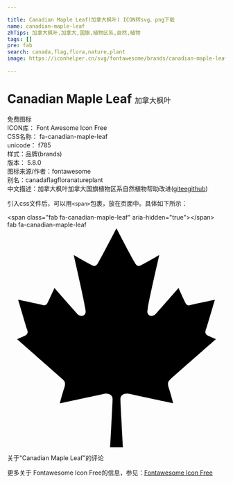```yaml
---

title: Canadian Maple Leaf(加拿大枫叶) ICON转svg、png下载
name: canadian-maple-leaf
zhTips: 加拿大枫叶,加拿大,国旗,植物区系,自然,植物
tags: []
pre: fab
search: canada,flag,flora,nature,plant
image: https://iconhelper.cn/svg/fontawesome/brands/canadian-maple-leaf.svg

---
```


# Canadian Maple Leaf  <small style="font-size: 60%;font-weight: 100">加拿大枫叶</small>


<div class="detail-page">
<p>
<span><span class="badge-success badge">免费图标</span> </span>
<br/>
<span>
ICON库：
<span class="badge-secondary badge">Font Awesome Icon Free</span> 
</span>
<br/>
<span>
CSS名称：
<span class="badge-secondary badge">fa-canadian-maple-leaf</span> 
</span>
<br/>
<span>
unicode：
<span class="badge-secondary badge">f785</span> 
<copy-btn content='f785' btn-title=""></copy-btn>
<copy-btn :content='String.fromCodePoint(parseInt("f785", 16))' btn-title="复制U"></copy-btn>
</span><br/><span>样式：<span class="badge-light badge">品牌(brands)</span></span>
<br/>
<span>
版本：
<span class="badge-secondary badge">5.8.0</span> 
</span>
<br/>
<span>图标来源/作者：<span class="badge-light badge">fontawesome</span></span> 
<br/>
<span>别名：<span class="badge-light badge">canada</span><span class="badge-light badge">flag</span><span class="badge-light badge">flora</span><span class="badge-light badge">nature</span><span class="badge-light badge">plant</span></span><br/><span class="zh-detail">中文描述：<span class="badge-primary badge">加拿大枫叶</span><span class="badge-primary badge">加拿大</span><span class="badge-primary badge">国旗</span><span class="badge-primary badge">植物区系</span><span class="badge-primary badge">自然</span><span class="badge-primary badge">植物</span><span class="help-link"><span>帮助改进</span>(<a href="https://gitee.com/liuwave/icon-helper/edit/master/json/fontawesome/brands/canadian-maple-leaf.json" target="_blank" rel="noopener noreferrer">gitee</a><a href="https://github.com/liuwave/icon-helper/edit/master/json/fontawesome/brands/canadian-maple-leaf.json" target="_blank" rel="noopener noreferrer">github</a></span>)</span><br/>
</p>
</div>
<div class="alert alert-dark">
  <i class="fab fa-canadian-maple-leaf fa-xs"></i>
  <i class="fab fa-canadian-maple-leaf fa-sm"></i>
  <i class="fab fa-canadian-maple-leaf fa-lg"></i>
  <i class="fab fa-canadian-maple-leaf fa-2x"></i>
  <i class="fab fa-canadian-maple-leaf fa-3x"></i>
  <i class="fab fa-canadian-maple-leaf fa-5x"></i>
  <i class="fab fa-canadian-maple-leaf fa-7x"></i>
</div>
<div>
  <p>引入css文件后，可以用<code>&lt;span&gt;</code>包裹，放在页面中。具体如下所示：    
  </p>
  <div class="alert alert-primary" style="font-size: 14px">
    &lt;span class="fab fa-canadian-maple-leaf" aria-hidden="true"&gt;&lt;/span&gt;
    <copy-btn content='<span class="fab fa-canadian-maple-leaf" aria-hidden="true"></span>'></copy-btn>
  </div>
  <div class="alert alert-secondary">
    <i class="fab fa-canadian-maple-leaf"
    style="font-size: 24px"
    aria-hidden="true"></i> fab fa-canadian-maple-leaf
    <copy-btn content="fab fa-canadian-maple-leaf" btn-title="复制图标名称"></copy-btn>
  </div>
</div>
<div id="svg" class="svg-wrap">
<svg xmlns="http://www.w3.org/2000/svg" viewBox="0 0 512 512"><path d="M383.8 351.7c2.5-2.5 105.2-92.4 105.2-92.4l-17.5-7.5c-10-4.9-7.4-11.5-5-17.4 2.4-7.6 20.1-67.3 20.1-67.3s-47.7 10-57.7 12.5c-7.5 2.4-10-2.5-12.5-7.5s-15-32.4-15-32.4-52.6 59.9-55.1 62.3c-10 7.5-20.1 0-17.6-10 0-10 27.6-129.6 27.6-129.6s-30.1 17.4-40.1 22.4c-7.5 5-12.6 5-17.6-5C293.5 72.3 255.9 0 255.9 0s-37.5 72.3-42.5 79.8c-5 10-10 10-17.6 5-10-5-40.1-22.4-40.1-22.4S183.3 182 183.3 192c2.5 10-7.5 17.5-17.6 10-2.5-2.5-55.1-62.3-55.1-62.3S98.1 167 95.6 172s-5 9.9-12.5 7.5C73 177 25.4 167 25.4 167s17.6 59.7 20.1 67.3c2.4 6 5 12.5-5 17.4L23 259.3s102.6 89.9 105.2 92.4c5.1 5 10 7.5 5.1 22.5-5.1 15-10.1 35.1-10.1 35.1s95.2-20.1 105.3-22.6c8.7-.9 18.3 2.5 18.3 12.5S241 512 241 512h30s-5.8-102.7-5.8-112.8 9.5-13.4 18.4-12.5c10 2.5 105.2 22.6 105.2 22.6s-5-20.1-10-35.1 0-17.5 5-22.5z"/></svg>
</div>
<detail full-name='fa-canadian-maple-leaf'></detail>

<Vssue title="关于“Canadian Maple Leaf”的评论" >关于“Canadian Maple Leaf”的评论</Vssue>
    
<div><p>更多关于  Fontawesome Icon Free的信息，参见：<a target="_blank" href="https://iconhelper.cn/fontawesome.html">Fontawesome Icon Free</a>
</p></div>
